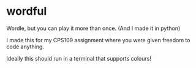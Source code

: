 # wordful
Wordle, but you can play it more than once. (And I made it in python)

I made this for my CPS109 assignment where you were given freedom to code anything.

Ideally this should run in a terminal that supports colours!
